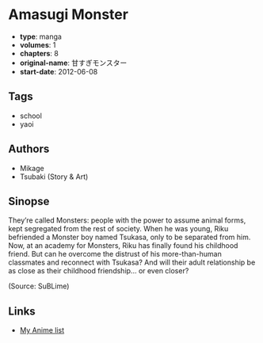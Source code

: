 # Amasugi Monster

-   **type**: manga
-   **volumes**: 1
-   **chapters**: 8
-   **original-name**: 甘すぎモンスター
-   **start-date**: 2012-06-08

## Tags

-   school
-   yaoi

## Authors

-   Mikage
-   Tsubaki (Story & Art)

## Sinopse

They’re called Monsters: people with the power to assume animal forms, kept segregated from the rest of society. When he was young, Riku befriended a Monster boy named Tsukasa, only to be separated from him. Now, at an academy for Monsters, Riku has finally found his childhood friend. But can he overcome the distrust of his more-than-human classmates and reconnect with Tsukasa? And will their adult relationship be as close as their childhood friendship... or even closer?

(Source: SuBLime)

## Links

-   [My Anime list](https://myanimelist.net/manga/49143/Amasugi_Monster)
